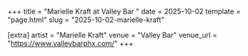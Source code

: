 +++
title = "Marielle Kraft at Valley Bar "
date = 2025-10-02
template = "page.html"
slug = "2025-10-02-marielle-kraft"

[extra]
artist = "Marielle Kraft"
venue = "Valley Bar"
venue_url = "https://www.valleybarphx.com/"
+++
